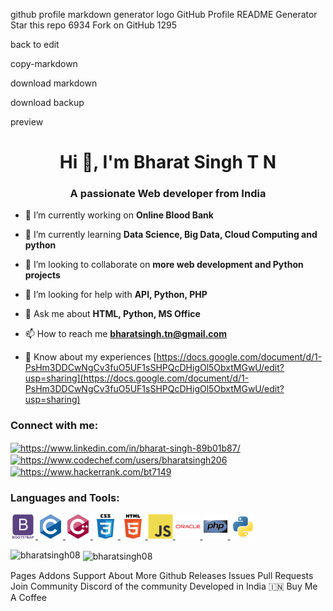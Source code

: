 github profile markdown generator logo
GitHub Profile README Generator
Star this repo
6934
Fork on GitHub
1295

back to edit

copy-markdown

download markdown

download backup

preview
<h1 align="center">Hi 👋, I'm Bharat Singh T N</h1>
<h3 align="center">A passionate Web developer from India</h3>

- 🔭 I’m currently working on **Online Blood Bank**

- 🌱 I’m currently learning **Data Science, Big Data, Cloud Computing and python**

- 👯 I’m looking to collaborate on **more web development and Python projects**

- 🤝 I’m looking for help with **API, Python, PHP**

- 💬 Ask me about **HTML, Python, MS Office**

- 📫 How to reach me **bharatsingh.tn@gmail.com**

- 📄 Know about my experiences [https://docs.google.com/document/d/1-PsHm3DDCwNgCv3fuO5UF1sSHPQcDHigOl5ObxtMGwU/edit?usp=sharing](https://docs.google.com/document/d/1-PsHm3DDCwNgCv3fuO5UF1sSHPQcDHigOl5ObxtMGwU/edit?usp=sharing)

<h3 align="left">Connect with me:</h3>
<p align="left">
<a href="https://linkedin.com/in/https://www.linkedin.com/in/bharat-singh-89b01b87/" target="blank"><img align="center" src="https://raw.githubusercontent.com/rahuldkjain/github-profile-readme-generator/master/src/images/icons/Social/linked-in-alt.svg" alt="https://www.linkedin.com/in/bharat-singh-89b01b87/" height="30" width="40" /></a>
<a href="https://www.codechef.com/users/https://www.codechef.com/users/bharatsingh206" target="blank"><img align="center" src="https://cdn.jsdelivr.net/npm/simple-icons@3.1.0/icons/codechef.svg" alt="https://www.codechef.com/users/bharatsingh206" height="30" width="40" /></a>
<a href="https://www.hackerrank.com/https://www.hackerrank.com/bt7149" target="blank"><img align="center" src="https://raw.githubusercontent.com/rahuldkjain/github-profile-readme-generator/master/src/images/icons/Social/hackerrank.svg" alt="https://www.hackerrank.com/bt7149" height="30" width="40" /></a>
</p>

<h3 align="left">Languages and Tools:</h3>
<p align="left"> <a href="https://getbootstrap.com" target="_blank"> <img src="https://raw.githubusercontent.com/devicons/devicon/master/icons/bootstrap/bootstrap-plain-wordmark.svg" alt="bootstrap" width="40" height="40"/> </a> <a href="https://www.cprogramming.com/" target="_blank"> <img src="https://raw.githubusercontent.com/devicons/devicon/master/icons/c/c-original.svg" alt="c" width="40" height="40"/> </a> <a href="https://www.w3schools.com/cpp/" target="_blank"> <img src="https://raw.githubusercontent.com/devicons/devicon/master/icons/cplusplus/cplusplus-original.svg" alt="cplusplus" width="40" height="40"/> </a> <a href="https://www.w3schools.com/css/" target="_blank"> <img src="https://raw.githubusercontent.com/devicons/devicon/master/icons/css3/css3-original-wordmark.svg" alt="css3" width="40" height="40"/> </a> <a href="https://www.w3.org/html/" target="_blank"> <img src="https://raw.githubusercontent.com/devicons/devicon/master/icons/html5/html5-original-wordmark.svg" alt="html5" width="40" height="40"/> </a> <a href="https://developer.mozilla.org/en-US/docs/Web/JavaScript" target="_blank"> <img src="https://raw.githubusercontent.com/devicons/devicon/master/icons/javascript/javascript-original.svg" alt="javascript" width="40" height="40"/> </a> <a href="https://www.oracle.com/" target="_blank"> <img src="https://raw.githubusercontent.com/devicons/devicon/master/icons/oracle/oracle-original.svg" alt="oracle" width="40" height="40"/> </a> <a href="https://www.php.net" target="_blank"> <img src="https://raw.githubusercontent.com/devicons/devicon/master/icons/php/php-original.svg" alt="php" width="40" height="40"/> </a> <a href="https://www.python.org" target="_blank"> <img src="https://raw.githubusercontent.com/devicons/devicon/master/icons/python/python-original.svg" alt="python" width="40" height="40"/> </a> </p>

<p><img align="left" src="https://github-readme-stats.vercel.app/api/top-langs?username=bharatsingh08&show_icons=true&locale=en&layout=compact" alt="bharatsingh08" /></p>

<p>&nbsp;<img align="center" src="https://github-readme-stats.vercel.app/api?username=bharatsingh08&show_icons=true&locale=en" alt="bharatsingh08" /></p>

Pages
Addons
Support
About
More
Github
Releases
Issues
Pull Requests
Join Community
Discord of the community
Developed in India 🇮🇳
Buy Me A Coffee
